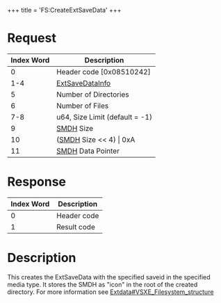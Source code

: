 +++
title = 'FS:CreateExtSaveData'
+++

# Request

| Index Word | Description                                                       |
|------------|-------------------------------------------------------------------|
| 0          | Header code \[0x08510242\]                                        |
| 1-4        | [ExtSaveDataInfo](Filesystem_services#ExtSaveDataInfo "wikilink") |
| 5          | Number of Directories                                             |
| 6          | Number of Files                                                   |
| 7-8        | u64, Size Limit (default = -1)                                    |
| 9          | [SMDH](SMDH "wikilink") Size                                      |
| 10         | ([SMDH](SMDH "wikilink") Size \<\< 4) \| 0xA                      |
| 11         | [SMDH](SMDH "wikilink") Data Pointer                              |

# Response

| Index Word | Description |
|------------|-------------|
| 0          | Header code |
| 1          | Result code |

# Description

This creates the ExtSaveData with the specified saveid in the specified
media type. It stores the SMDH as "icon" in the root of the created
directory. For more information see
[Extdata#VSXE_Filesystem_structure](Extdata#VSXE_Filesystem_structure "wikilink")
